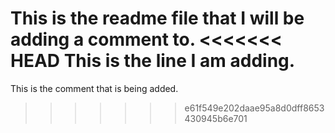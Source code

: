 This is the readme file that I will be adding a comment to.
<<<<<<< HEAD
This is the line I am adding.
=======
This is the comment that is being added. 
>>>>>>> e61f549e202daae95a8d0dff8653430945b6e701
